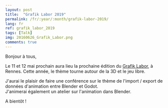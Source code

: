 ```yaml
---
layout: post
title:  "Grafik Labor 2019"
permalink: /fr/:year/:month/grafik-labor-2019/
lang: fr
ref: grafik_labor_2019
tags: [Talk]
img: 20160626_Grafik_Labor.png
comments: true
---
```


Bonjour à tous,

Le 11 et 12 mai prochain aura lieu la prochaine édition du [Grafik Labor][1], à Rennes. Cette année, le thème tourne autour de la 3D et le jeu libre.  

J'aurai le plaisir de faire une conférence sur le thème de l'import / export de données d'animation entre Blender et Godot.  
J'animerai également un atelier sur l'animation dans Blender.

A bientôt !



[1]: https://afgral.org/grafiklabor-2019
